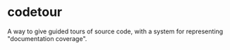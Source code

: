 codetour
========

A way to give guided tours of source code, with a system for representing "documentation coverage".
